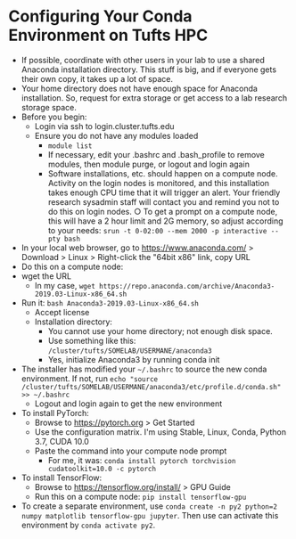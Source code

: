 
# Configuring Your Conda Environment on Tufts HPC

- If possible, coordinate with other users in your lab to use a shared Anaconda installation directory. This stuff is big, and if everyone gets their own copy, it takes up a lot of space.
- Your home directory does not have enough space for Anaconda installation. So, request for extra storage or get access to a lab research storage space.
- Before you begin: 
	- Login via ssh to login.cluster.tufts.edu
	- Ensure you do not have any modules loaded 
		- `module list`
		- If necessary, edit your .bashrc and .bash_profile to remove modules, then module purge, or logout and login again
		- Software installations, etc. should happen on a compute node. Activity on the login nodes is monitored, and this installation takes enough CPU time that it will trigger an alert. Your friendly research sysadmin staff will contact you and remind you not to do this on login nodes.
		○ To get a prompt on a compute node, this will have a 2 hour limit and 2G memory, so adjust according to your needs: `srun -t 0-02:00 --mem 2000 -p interactive --pty bash`
- In your local web browser, go to https://www.anaconda.com/ > Download > Linux > Right-click the "64bit x86" link, copy URL
- Do this on a compute node:
- wget the URL 
	- In my case, `wget https://repo.anaconda.com/archive/Anaconda3-2019.03-Linux-x86_64.sh`
- Run it: `bash Anaconda3-2019.03-Linux-x86_64.sh` 
	- Accept license
	- Installation directory: 
		- You cannot use your home directory; not enough disk space.
		- Use something like this: `/cluster/tufts/SOMELAB/USERMANE/anaconda3`
		- Yes, initialize Anaconda3 by running conda init
- The installer has modified your `~/.bashrc` to source the new conda environment. If not, run `echo "source /cluster/tufts/SOMELAB/USERMANE/anaconda3/etc/profile.d/conda.sh" >> ~/.bashrc`
	- Logout and login again to get the new environment
- To install PyTorch:
	- Browse to https://pytorch.org > Get Started
	- Use the configuration matrix. I'm using Stable, Linux, Conda, Python 3.7, CUDA 10.0 
	- Paste the command into your compute node prompt
		- For me, it was: `conda install pytorch torchvision cudatoolkit=10.0 -c pytorch`
- To install TensorFlow: 
	- Browse to https://tensorflow.org/install/ > GPU Guide
	- Run this on a compute node: `pip install tensorflow-gpu`
- To create a separate environment, use `conda create -n py2 python=2 numpy matplotlib tensorflow-gpu jupyter`. Then use can activate this environment by `conda activate py2`.
